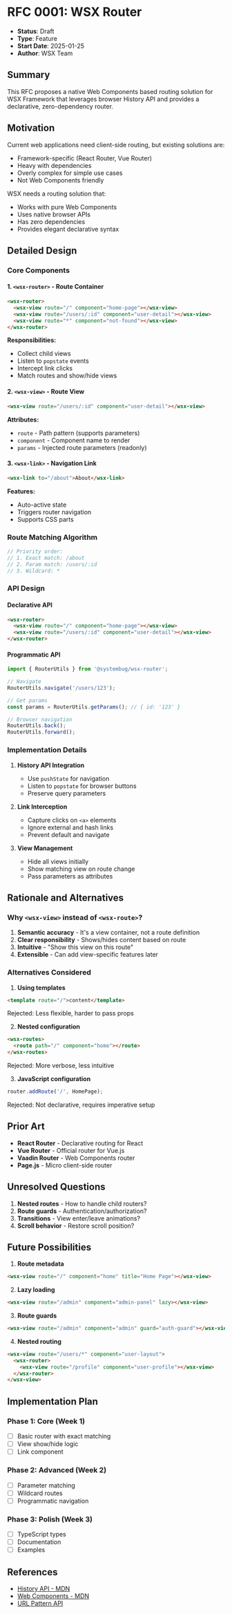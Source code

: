 # RFC 0001: WSX Router

- **Status**: Draft
- **Type**: Feature
- **Start Date**: 2025-01-25
- **Author**: WSX Team

## Summary

This RFC proposes a native Web Components based routing solution for WSX Framework that leverages browser History API and provides a declarative, zero-dependency router.

## Motivation

Current web applications need client-side routing, but existing solutions are:
- Framework-specific (React Router, Vue Router)
- Heavy with dependencies
- Overly complex for simple use cases
- Not Web Components friendly

WSX needs a routing solution that:
- Works with pure Web Components
- Uses native browser APIs
- Has zero dependencies
- Provides elegant declarative syntax

## Detailed Design

### Core Components

#### 1. `<wsx-router>` - Route Container
```html
<wsx-router>
  <wsx-view route="/" component="home-page"></wsx-view>
  <wsx-view route="/users/:id" component="user-detail"></wsx-view>
  <wsx-view route="*" component="not-found"></wsx-view>
</wsx-router>
```

**Responsibilities:**
- Collect child views
- Listen to `popstate` events
- Intercept link clicks
- Match routes and show/hide views

#### 2. `<wsx-view>` - Route View
```html
<wsx-view route="/users/:id" component="user-detail"></wsx-view>
```

**Attributes:**
- `route` - Path pattern (supports parameters)
- `component` - Component name to render
- `params` - Injected route parameters (readonly)

#### 3. `<wsx-link>` - Navigation Link
```html
<wsx-link to="/about">About</wsx-link>
```

**Features:**
- Auto-active state
- Triggers router navigation
- Supports CSS parts

### Route Matching Algorithm

```typescript
// Priority order:
// 1. Exact match: /about
// 2. Param match: /users/:id
// 3. Wildcard: *
```

### API Design

#### Declarative API
```html
<wsx-router>
  <wsx-view route="/" component="home-page"></wsx-view>
  <wsx-view route="/users/:id" component="user-detail"></wsx-view>
</wsx-router>
```

#### Programmatic API
```typescript
import { RouterUtils } from '@systembug/wsx-router';

// Navigate
RouterUtils.navigate('/users/123');

// Get params
const params = RouterUtils.getParams(); // { id: '123' }

// Browser navigation
RouterUtils.back();
RouterUtils.forward();
```

### Implementation Details

1. **History API Integration**
   - Use `pushState` for navigation
   - Listen to `popstate` for browser buttons
   - Preserve query parameters

2. **Link Interception**
   - Capture clicks on `<a>` elements
   - Ignore external and hash links
   - Prevent default and navigate

3. **View Management**
   - Hide all views initially
   - Show matching view on route change
   - Pass parameters as attributes

## Rationale and Alternatives

### Why `<wsx-view>` instead of `<wsx-route>`?

1. **Semantic accuracy** - It's a view container, not a route definition
2. **Clear responsibility** - Shows/hides content based on route
3. **Intuitive** - "Show this view on this route"
4. **Extensible** - Can add view-specific features later

### Alternatives Considered

1. **Using templates**
```html
<template route="/">content</template>
```
Rejected: Less flexible, harder to pass props

2. **Nested configuration**
```html
<wsx-routes>
  <route path="/" component="home"></route>
</wsx-routes>
```
Rejected: More verbose, less intuitive

3. **JavaScript configuration**
```javascript
router.addRoute('/', HomePage);
```
Rejected: Not declarative, requires imperative setup

## Prior Art

- **React Router** - Declarative routing for React
- **Vue Router** - Official router for Vue.js
- **Vaadin Router** - Web Components router
- **Page.js** - Micro client-side router

## Unresolved Questions

1. **Nested routes** - How to handle child routers?
2. **Route guards** - Authentication/authorization?
3. **Transitions** - View enter/leave animations?
4. **Scroll behavior** - Restore scroll position?

## Future Possibilities

1. **Route metadata**
```html
<wsx-view route="/" component="home" title="Home Page"></wsx-view>
```

2. **Lazy loading**
```html
<wsx-view route="/admin" component="admin-panel" lazy></wsx-view>
```

3. **Route guards**
```html
<wsx-view route="/admin" component="admin" guard="auth-guard"></wsx-view>
```

4. **Nested routing**
```html
<wsx-view route="/users/*" component="user-layout">
  <wsx-router>
    <wsx-view route="/profile" component="user-profile"></wsx-view>
  </wsx-router>
</wsx-view>
```

## Implementation Plan

### Phase 1: Core (Week 1)
- [ ] Basic router with exact matching
- [ ] View show/hide logic
- [ ] Link component

### Phase 2: Advanced (Week 2)
- [ ] Parameter matching
- [ ] Wildcard routes
- [ ] Programmatic navigation

### Phase 3: Polish (Week 3)
- [ ] TypeScript types
- [ ] Documentation
- [ ] Examples

## References

- [History API - MDN](https://developer.mozilla.org/en-US/docs/Web/API/History_API)
- [Web Components - MDN](https://developer.mozilla.org/en-US/docs/Web/Web_Components)
- [URL Pattern API](https://developer.mozilla.org/en-US/docs/Web/API/URL_Pattern_API)